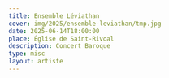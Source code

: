```yaml
---
title: Ensemble Léviathan
cover: img/2025/ensemble-leviathan/tmp.jpg
date: 2025-06-14T18:00:00
place: Église de Saint-Rivoal
description: Concert Baroque 
type: misc
layout: artiste
---
```

